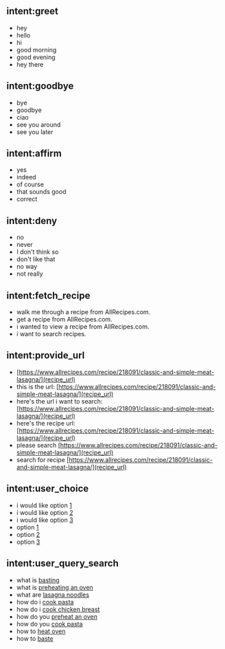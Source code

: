 ## intent:greet
- hey
- hello
- hi
- good morning
- good evening
- hey there

## intent:goodbye
- bye
- goodbye
- ciao
- see you around
- see you later

## intent:affirm
- yes
- indeed
- of course
- that sounds good
- correct

## intent:deny
- no
- never
- I don't think so
- don't like that
- no way
- not really

## intent:fetch_recipe
- walk me through a recipe from AllRecipes.com.
- get a recipe from AllRecipes.com. 
- i wanted to view a recipe from AllRecipes.com.
- i want to search recipes.

## intent:provide_url
- [https://www.allrecipes.com/recipe/218091/classic-and-simple-meat-lasagna/](recipe_url)
- this is the url: [https://www.allrecipes.com/recipe/218091/classic-and-simple-meat-lasagna/](recipe_url)
- here's the url i want to search: [https://www.allrecipes.com/recipe/218091/classic-and-simple-meat-lasagna/](recipe_url)
- here's the recipe url: [https://www.allrecipes.com/recipe/218091/classic-and-simple-meat-lasagna/](recipe_url)
- please search [https://www.allrecipes.com/recipe/218091/classic-and-simple-meat-lasagna/](recipe_url)
- search for recipe [https://www.allrecipes.com/recipe/218091/classic-and-simple-meat-lasagna/](recipe_url)

## intent:user_choice
- i would like option [1](choice)
- i would like option [2](choice)
- i would like option [3](choice)
- option [1](choice)
- option [2](choice)
- option [3](choice)

## intent:user_query_search
- what is [basting](query_cheeku)
- what is [preheating an oven](query_cheeku)
- what are [lasagna noodles](query_cheeku)
- how do i [cook pasta](query_cheeku)
- how do i [cook chicken breast](query_cheeku)
- how do you [preheat an oven](query_cheeku)
- how do you [cook pasta](query_cheeku)
- how to [heat oven](query_cheeku)
- how to [baste](query_cheeku)

